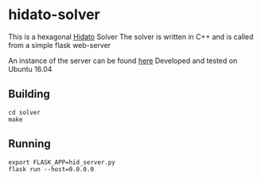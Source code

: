 # hidato-solver

This is a hexagonal [Hidato](https://en.wikipedia.org/wiki/Hidato) Solver
The solver is written in C++ and is called from a simple flask web-server

An instance of the server can be found [here](http://yuvlyg.pythonanywhere.com)
Developed and tested on Ubuntu 16.04
## Building
```
cd solver
make
```
## Running
```
export FLASK_APP=hid_server.py
flask run --host=0.0.0.0
```

